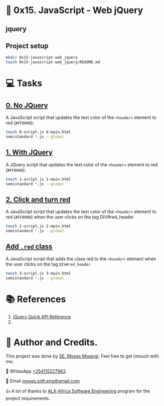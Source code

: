 # :book: 0x15. JavaScript - Web jQuery
## jquery


## Project setup
```bash
mkdir 0x15-javascript-web_jquery
touch 0x15-javascript-web_jquery/README.md
```

# :computer: Tasks
## [0. No JQuery](0-script.js)
A JavaScript script that updates the text color of the `<header>` element to red (`#FF0000`):

```bash
touch 0-script.js 0-main.html
semistandard *.js --global
```

## [1. With JQuery](1-script.js)
A JQuery script that updates the text color of the `<header>` element to red (`#FF0000`):

```bash
touch 1-script.js 1-main.html
semistandard *.js --global
```

## [2. Click and turn red](2-script.js)
A JavaScript script that updates the text color of the `<header>` element to red (`#FF0000`) when the user clicks on the tag DIV#red_header

```bash
touch 2-script.js 2-main.html
semistandard *.js --global
```

## [Add `.red` class ](3-script.js)
A JavaScript script that adds the class red to the `<header>` element when the user clicks on the tag `DIV#red_header`

```bash
touch 3-script.js 3-main.html
semistandard *.js --global
```

# :books: References
1. [jQuery Quick API Reference](https://oscarotero.com/jquery/)
2. []()


# :man: Author and Credits.
This project was done by [SE. Moses Mwangi](https://github.com/MosesSoftEng). Feel free to get intouch with me;

:iphone: WhtasApp [+254115227963](https://wa.me/254115227963)

:email: Email [moses.soft.eng@gmail.com](mailto:moses.soft.eng@gmail.com)

:thumbsup: A lot of thanks to [ALX-Africa Software Engineering](https://www.alxafrica.com/) program for the project requirements.
